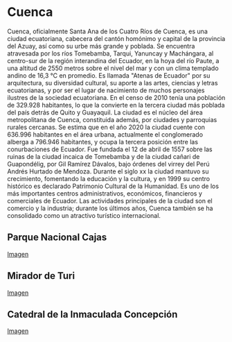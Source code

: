 # Cuenca
Cuenca, oficialmente Santa Ana de los Cuatro Ríos de Cuenca, es una ciudad ecuatoriana, cabecera del cantón homónimo y capital de la provincia del Azuay, así como su urbe más grande y poblada. Se encuentra atravesada por los ríos Tomebamba, Tarqui, Yanuncay y Machángara, al centro-sur de la región interandina del Ecuador, en la hoya del río Paute, a una altitud de 2550 metros sobre el nivel del mar y con un clima templado andino de 16,3 °C en promedio.
Es llamada "Atenas de Ecuador" por su arquitectura, su diversidad cultural, su aporte a las artes, ciencias y letras ecuatorianas, y por ser el lugar de nacimiento de muchos personajes ilustres de la sociedad ecuatoriana. En el censo de 2010 tenía una población de 329.928 habitantes, lo que la convierte en la tercera ciudad más poblada del país detrás de Quito y Guayaquil. La ciudad es el núcleo del área metropolitana de Cuenca, constituida además, por ciudades y parroquias rurales cercanas. Se estima que en el año 2020 la ciudad cuente con 636.996 habitantes en el área urbana, actualmente el conglomerado alberga a 796.946 habitantes, y ocupa la tercera posición entre las conurbaciones de Ecuador.
Fue fundada el 12 de abril de 1557 sobre las ruinas de la ciudad incaica de Tomebamba y de la ciudad cañari de Guapondélig, por Gil Ramírez Dávalos, bajo órdenes del virrey del Perú Andrés Hurtado de Mendoza. Durante el siglo xx la ciudad mantuvo su crecimiento, fomentando la educación y la cultura, y en 1999 su centro histórico es declarado Patrimonio Cultural de la Humanidad. Es uno de los más importantes centros administrativos, económicos, financieros y comerciales de Ecuador. Las actividades principales de la ciudad son el comercio y la industria; durante los últimos años, Cuenca también se ha consolidado como un atractivo turístico internacional.

## Parque Nacional Cajas 
[Imagen](//_static/cuenca1.webp)

## Mirador de Turi
[Imagen](//_static/cuenca2.jpg)

## Catedral de la Inmaculada Concepción
[Imagen](//_static/cuenca3.jpg)
